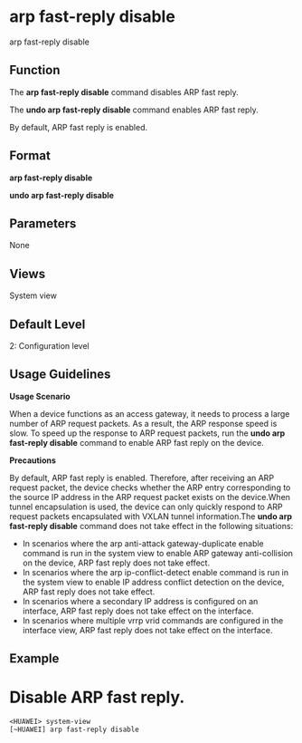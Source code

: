 arp fast-reply disable
======================

arp fast-reply disable

Function
--------



The **arp fast-reply disable** command disables ARP fast reply.

The **undo arp fast-reply disable** command enables ARP fast reply.



By default, ARP fast reply is enabled.


Format
------

**arp fast-reply disable**

**undo arp fast-reply disable**


Parameters
----------

None

Views
-----

System view


Default Level
-------------

2: Configuration level


Usage Guidelines
----------------

**Usage Scenario**

When a device functions as an access gateway, it needs to process a large number of ARP request packets. As a result, the ARP response speed is slow. To speed up the response to ARP request packets, run the **undo arp fast-reply disable** command to enable ARP fast reply on the device.

**Precautions**

By default, ARP fast reply is enabled. Therefore, after receiving an ARP request packet, the device checks whether the ARP entry corresponding to the source IP address in the ARP request packet exists on the device.When tunnel encapsulation is used, the device can only quickly respond to ARP request packets encapsulated with VXLAN tunnel information.The **undo arp fast-reply disable** command does not take effect in the following situations:

* In scenarios where the arp anti-attack gateway-duplicate enable command is run in the system view to enable ARP gateway anti-collision on the device, ARP fast reply does not take effect.
* In scenarios where the arp ip-conflict-detect enable command is run in the system view to enable IP address conflict detection on the device, ARP fast reply does not take effect.
* In scenarios where a secondary IP address is configured on an interface, ARP fast reply does not take effect on the interface.
* In scenarios where multiple vrrp vrid commands are configured in the interface view, ARP fast reply does not take effect on the interface.

Example
-------

# Disable ARP fast reply.
```
<HUAWEI> system-view
[~HUAWEI] arp fast-reply disable

```